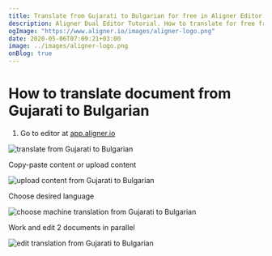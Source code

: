 ```yaml
---
title: Translate from Gujarati to Bulgarian for free in Aligner Editor
description: Aligner Dual Editor Tutorial. How to translate for free from Gujarati to Bulgarian. Aligner is multilingual document management platform. 
ogImage: "https://www.aligner.io/images/aligner-logo.png"
date: 2020-05-06T07:09:21+03:00
image: ../images/aligner-logo.png
onBlog: true
---
```


# How to translate document from Gujarati to Bulgarian

1. Go to editor at [app.aligner.io](https://app.aligner.io "Aligner App web page")

![translate from Gujarati to Bulgarian](../aligner-blank-editor.png "translate from Gujarati to Bulgarian")

Copy-paste content or upload content

![upload content from Gujarati to Bulgarian](../aligner-uploaded-document.png "upload content from Gujarati to Bulgarian")

Choose desired language

![choose machine translation from Gujarati to Bulgarian](../aligner-language-dropdown.png "choose machine translation from Gujarati to Bulgarian")

Work and edit 2 documents in parallel

![edit translation from Gujarati to Bulgarian](../aligner-double-sitded-editor.png "edit translation from Gujarati to Bulgarian")

